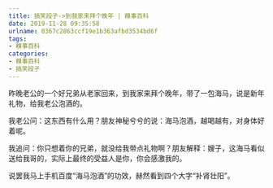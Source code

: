 ```yaml
---
title: 搞笑段子->到我家来拜个晚年 | 糗事百科
date: 2019-11-28 09:35:58
urlname: 0367c2863ccf19e1b363afbd3534bd6f
tags: 
- 糗事百科
categories:
- 糗事百科
- 搞笑段子
---
```

昨晚老公的一个好兄弟从老家回来，到我家来拜个晚年，带了一包海马，说是新年礼物，给我老公泡酒的。

我老公问：这东西有什么用？朋友神秘兮兮的说：海马泡酒，越喝越有，对身体好着呢。

我追问：你只想着你的兄弟，就没给我带点礼物啊？朋友解释：嫂子，这海马看似送给我哥的，实际上最终的受益人是你，你会感激我的。

说罢我马上手机百度“海马泡酒”的功效，赫然看到四个大字“补肾壮阳”。


